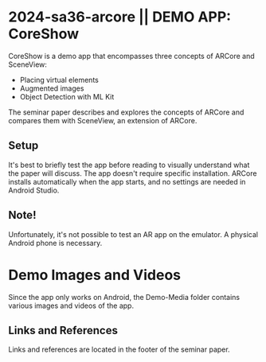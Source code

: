 # 2024-sa36-arcore || DEMO APP: CoreShow

CoreShow is a demo app that encompasses three concepts of ARCore and SceneView:

-   Placing virtual elements
-   Augmented images
-   Object Detection with ML Kit

The seminar paper describes and explores the concepts of ARCore and compares them with SceneView, an extension of ARCore.

## Setup

It's best to briefly test the app before reading to visually understand what the paper will discuss. The app doesn't require specific installation. ARCore installs automatically when the app starts, and no settings are needed in Android Studio. 

## Note!

Unfortunately, it's not possible to test an AR app on the emulator. A physical Android phone is necessary.

# Demo Images and Videos

Since the app only works on Android, the Demo-Media folder contains various images and videos of the app.

## Links and References

Links and references are located in the footer of the seminar paper.

